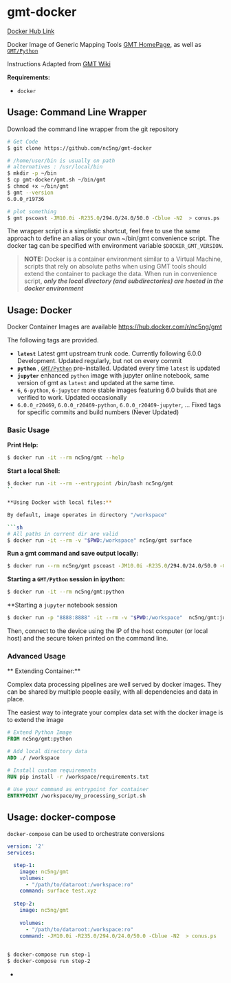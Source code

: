 # gmt-docker

[Docker Hub Link](https://hub.docker.com/r/nc5ng/gmt)

Docker Image of Generic Mapping Tools [GMT HomePage](http://gmt.soest.hawaii.edu), as well as [`GMT/Python`]( https://github.com/GenericMappingTools/gmt-python)

Instructions Adapted from [GMT Wiki](http://gmt.soest.hawaii.edu/projects/gmt/wiki/BuildingGMT)


**Requirements:**

 - `docker`



## Usage: Command Line Wrapper


Download the command line wrapper from the git repository

```sh
# Get Code
$ git clone https://github.com/nc5ng/gmt-docker

# /home/user/bin is usually on path
# alternatives : /usr/local/bin
$ mkdir -p ~/bin
$ cp gmt-docker/gmt.sh ~/bin/gmt
$ chmod +x ~/bin/gmt
$ gmt --version
6.0.0_r19736

# plot something
$ gmt pscoast -JM10.0i -R235.0/294.0/24.0/50.0 -Cblue -N2  > conus.ps
```

The wrapper script is a simplistic shortcut, feel free to use the same approach
to define an alias or your own ~/bin/gmt convenience script. The docker tag can be specified with environment variable `$DOCKER_GMT_VERSION`. 


> **NOTE:** Docker is a container environment similar to a Virtual Machine, scripts that rely on absolute paths when using GMT tools should extend the container to package the data. When run in convenience script, ***only the local directory (and subdirectories) are hosted in the docker environment***

## Usage: Docker


Docker Container Images are available https://hub.docker.com/r/nc5ng/gmt

The following tags are provided.


- **`latest`** Latest gmt upstream trunk code. Currently following 6.0.0 Development. Updated regularly, but not on every commit
- **`python`** ,  [`GMT/Python`]( https://github.com/GenericMappingTools/gmt-python) pre-installed. Updated every time `latest` is updated
- **`jupyter`**  enhanced `python` image with jupyter online notebook, same version of gmt as `latest` and updated at the same time. 
- `6`, `6-python`, `6-jupyter` more stable images featuring 6.0 builds that are verified to work. Updated occasionally
- `6.0.0_r20469`, `6.0.0_r20469-python`, `6.0.0_r20469-jupyter`, ... Fixed tags for specific commits and build numbers (Never Updated)


### Basic Usage


**Print Help:**

```sh
$ docker run -it --rm nc5ng/gmt --help
```

**Start a local Shell:**

```sh
$ docker run -it --rm --entrypoint /bin/bash nc5ng/gmt
``

**Using Docker with local files:**

By default, image operates in directory "/workspace"

```sh
# All paths in current dir are valid
$ docker run -it --rm -v "$PWD:/workspace" nc5ng/gmt surface 
```

**Run a gmt command and save output locally:**

```sh
$ docker run --rm nc5ng/gmt pscoast -JM10.0i -R235.0/294.0/24.0/50.0 -C blue -N2  > conus.ps
```


**Starting a `GMT/Python` session in ipython:**

```sh
$ docker run -it --rm nc5ng/gmt:python
```

**Starting a `jupyter` notebook session

```sh
$ docker run -p "8888:8888" -it --rm -v "$PWD:/workspace"  nc5ng/gmt:jupyter
```

Then, connect to the device using the IP of the host computer (or local host) and the secure token printed on the command line.


### Advanced Usage

** Extending Container:**

Complex data processing pipelines are well served by docker images. They can be shared by multiple people easily, with all dependencies and data in place.


The easiest way to integrate your complex data set with the docker image is to extend the image

```Dockerfile
# Extend Python Image
FROM nc5ng/gmt:python

# Add local directory data
ADD ./ /workspace

# Install custom requirements
RUN pip install -r /workspace/requirements.txt

# Use your command as entrypoint for container
ENTRYPOINT /workspace/my_processing_script.sh
```


## Usage: docker-compose

`docker-compose` can be used to orchestrate conversions


```docker-compose.yml
version: '2'
services:

  step-1:
    image: nc5ng/gmt
    volumes:
      - "/path/to/dataroot:/workspace:ro"
    command: surface test.xyz
      
  step-2:
    image: nc5ng/gmt
    
    volumes:
      - "/path/to/dataroot:/workspace:ro"
    command: -JM10.0i -R235.0/294.0/24.0/50.0 -Cblue -N2  > conus.ps
    
```


```sh
$ docker-compose run step-1
$ docker-compose run step-2
```

-




